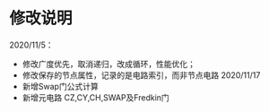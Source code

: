 # 修改说明
2020/11/5：
- 修改广度优先，取消递归，改成循环，性能优化；
- 修改保存的节点属性，记录的是电路索引，而非节点电路
2020/11/17
- 新增Swap门公式计算
- 新增元电路 CZ,CY,CH,SWAP及Fredkin门
